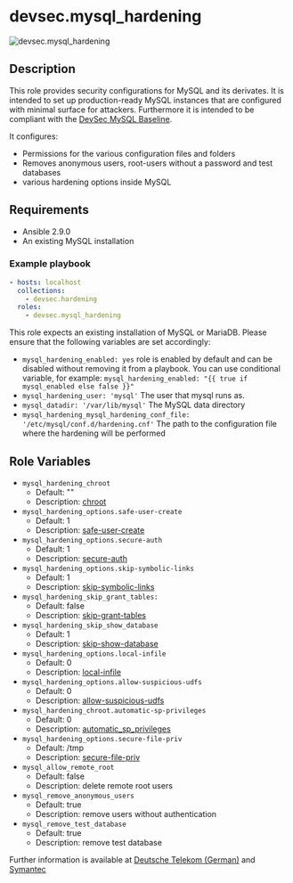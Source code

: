 # devsec.mysql_hardening

![devsec.mysql_hardening](https://github.com/dev-sec/ansible-os-hardening/workflows/devsec.mysql_hardening/badge.svg)

## Description

This role provides security configurations for MySQL and its derivates. It is intended to set up production-ready MySQL instances that are configured with minimal surface for attackers. Furthermore it is intended to be compliant with the [DevSec MySQL Baseline](https://github.com/dev-sec/mysql-baseline).

It configures:

- Permissions for the various configuration files and folders
- Removes anonymous users, root-users without a password and test databases
- various hardening options inside MySQL

## Requirements

- Ansible 2.9.0
- An existing MySQL installation

### Example playbook

```yml
- hosts: localhost
  collections:
    - devsec.hardening
  roles:
    - devsec.mysql_hardening
```

This role expects an existing installation of MySQL or MariaDB. Please ensure that the following variables are set accordingly:

- `mysql_hardening_enabled: yes` role is enabled by default and can be disabled without removing it from a playbook. You can use conditional variable, for example: `mysql_hardening_enabled: "{{ true if mysql_enabled else false }}"`
- `mysql_hardening_user: 'mysql'` The user that mysql runs as.
- `mysql_datadir: '/var/lib/mysql'` The MySQL data directory
- `mysql_hardening_mysql_hardening_conf_file: '/etc/mysql/conf.d/hardening.cnf'` The path to the configuration file where the hardening will be performed

## Role Variables

- `mysql_hardening_chroot`
  - Default: ""
  - Description: [chroot](http://dev.mysql.com/doc/refman/5.7/en/server-options.html#option_mysqld_chroot)
- `mysql_hardening_options.safe-user-create`
  - Default: 1
  - Description: [safe-user-create](http://dev.mysql.com/doc/refman/5.7/en/server-options.html#option_mysqld_safe-user-create)
- `mysql_hardening_options.secure-auth`
  - Default: 1
  - Description: [secure-auth](http://dev.mysql.com/doc/refman/5.7/en/server-options.html#option_mysqld_secure-auth)
- `mysql_hardening_options.skip-symbolic-links`
  - Default: 1
  - Description: [skip-symbolic-links](http://dev.mysql.com/doc/refman/5.7/en/server-options.html#option_mysqld_symbolic-links)
- `mysql_hardening_skip_grant_tables:`
  - Default: false
  - Description: [skip-grant-tables](https://dev.mysql.com/doc/refman/5.7/en/server-options.html#option_mysqld_skip-grant-tables)
- `mysql_hardening_skip_show_database`
  - Default: 1
  - Description: [skip-show-database](http://dev.mysql.com/doc/refman/5.7/en/server-options.html#option_mysqld_skip-show-database)
- `mysql_hardening_options.local-infile`
  - Default: 0
  - Description: [local-infile](http://dev.mysql.com/doc/refman/5.7/en/server-system-variables.html#sysvar_local_infile)
- `mysql_hardening_options.allow-suspicious-udfs`
  - Default: 0
  - Description: [allow-suspicious-udfs](https://dev.mysql.com/doc/refman/5.7/en/server-options.html#option_mysqld_allow-suspicious-udfs)
- `mysql_hardening_chroot.automatic-sp-privileges`
  - Default: 0
  - Description: [automatic_sp_privileges](https://dev.mysql.com/doc/refman/5.7/en/server-system-variables.html#sysvar_automatic_sp_privileges)
- `mysql_hardening_options.secure-file-priv`
  - Default: /tmp
  - Description: [secure-file-priv](https://dev.mysql.com/doc/refman/5.7/en/server-options.html#option_mysqld_secure-file-priv)
- `mysql_allow_remote_root`
  - Default: false
  - Description: delete remote root users
- `mysql_remove_anonymous_users`
  - Default: true
  - Description: remove users without authentication
- `mysql_remove_test_database`
  - Default: true
  - Description: remove test database

Further information is available at [Deutsche Telekom (German)](http://www.telekom.com/static/-/155996/7/technische-sicherheitsanforderungen-si) and [Symantec](http://www.symantec.com/connect/articles/securing-mysql-step-step)
